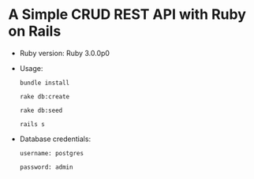 # A Simple CRUD REST API with Ruby on Rails

* Ruby version:
Ruby 3.0.0p0

<!-- * System dependencies: -->

<!-- * Configuration: -->

* Usage:

    `bundle install`

    `rake db:create`
    
    `rake db:seed`
    
    `rails s`

<!-- * How to run the test suite -->

<!-- * Services (job queues, cache servers, search engines, etc.) -->

<!-- * Deployment instructions -->

* Database credentials:

    `username: postgres`

    `password: admin`
